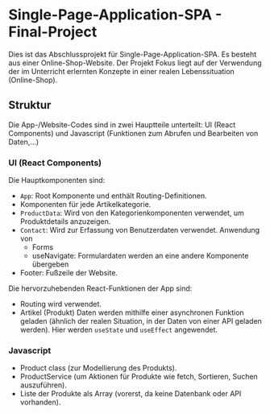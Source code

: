 # Single-Page-Application-SPA - Final-Project

Dies ist das Abschlussprojekt für Single-Page-Application-SPA.
Es besteht aus einer Online-Shop-Website. Der Projekt Fokus liegt auf der Verwendung der im Unterricht erlernten Konzepte
in einer realen Lebenssituation (Online-Shop).

## Struktur

Die App-/Website-Codes sind in zwei Hauptteile unterteilt: UI (React Components) und Javascript (Funktionen zum Abrufen und Bearbeiten von Daten,...)

### UI (React Components)

Die Hauptkomponenten sind:

-   `App`: Root Komponente und enthält Routing-Definitionen.
-   Komponenten für jede Artikelkategorie.
-   `ProductData`: Wird von den Kategorienkomponenten verwendet, um Produktdetails anzuzeigen.
-   `Contact`: Wird zur Erfassung von Benutzerdaten verwendet. Anwendung von
    -   Forms
    -   useNavigate: Formulardaten werden an eine andere Komponente übergeben
-   Footer: Fußzeile der Website.

Die hervorzuhebenden React-Funktionen der App sind:

-   Routing wird verwendet.
-   Artikel (Produkt) Daten werden mithilfe einer asynchronen Funktion geladen (ähnlich der realen Situation, in der Daten von einer API geladen werden). Hier werden `useState` und `useEffect` angewendet.

### Javascript

-   Product class (zur Modellierung des Produkts).
-   ProductService (um Aktionen für Produkte wie fetch, Sortieren, Suchen auszuführen).
-   Liste der Produkte als Array (vorerst, da keine Datenbank oder API vorhanden).
